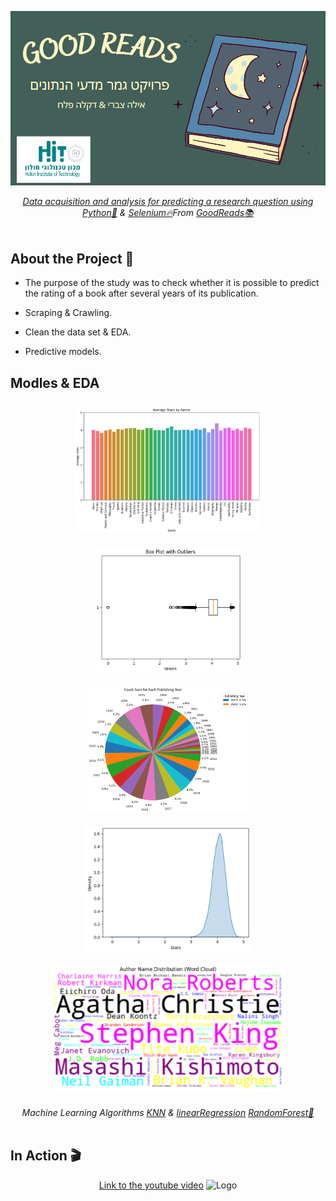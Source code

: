<p align="center">
  <a href="https://github.com/AyalaTzabari">
    <img src="Logo.png" alt="Logo"> 
<p align ="center"> 
<i>Data acquisition and analysis for predicting a research question using <a href="https://www.python.org/">Python🐍</a> & <a href="https://www.selenium.dev/documentation/webdriver/"> Selenium🔥</a>From <a href="https://www.goodreads.com/">GoodReads📚</a> </i>
<br><br>
  
## About the Project 📖

  - The purpose of the study was to check whether it is possible to predict the rating of a book after several years of its publication.
  
  - Scraping & Crawling.
  
  - Clean the data set & EDA.
  
  - Predictive models.
  
## Modles & EDA
<div align="center">
  <img src="Avg_stars_by_genre.png" height="200" style="display: inline-block; margin: 10px;">
  <img src="Outliers.png" height="200" style="display: inline-block; margin: 10px;">
  <img src="Publishing_year_pie.png" height="200" style="display: inline-block; margin: 10px;">
</div>

<div align="center">
  <img src="Stars_hist.png" height="200" style="display: inline-block; margin: 10px;">
  <img src="Word_cloud.png" height="200" style="display: inline-block; margin: 10px;">
</div>
<p align ="center"> 
<i>Machine Learning Algorithms <a href="https://realpython.com/knn-python/">KNN</a> & <a href="https://realpython.com/linear-regression-in-python/">linearRegression</a> <a href="https://towardsdatascience.com/random-forest-in-python-24d0893d51c0">RandomForest🌳</a> </i>
<br><br>

## In Action 🎬
<p align="center">
  <a href="https://github.com/AyalaTzabari">
    <a href="https://youtu.be/avfzXNIbI8I">Link to the youtube video</a>
     <img src="Video.gif" alt="Logo" height="540"> 
  </a>
</p>
